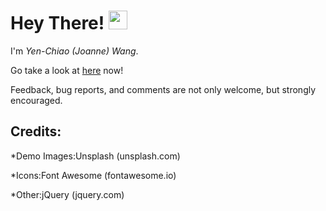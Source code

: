 <h1>
  Hey There!
  <img src="https://media.giphy.com/media/hvRJCLFzcasrR4ia7z/giphy.gif" width="30px"/>
</h1>

I'm *Yen-Chiao (Joanne) Wang*. 

Go take a look at [here](https://joannechiao18.github.io/) now! 

Feedback, bug reports, and comments are not only welcome, but strongly encouraged. 

## Credits:

*Demo Images:Unsplash (unsplash.com)

*Icons:Font Awesome (fontawesome.io)

*Other:jQuery (jquery.com)
